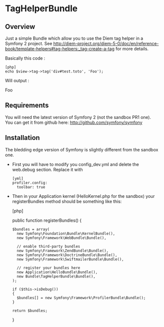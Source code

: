 TagHelperBundle
========================================================

Overview
--------

Just a simple Bundle which allow you to use the Diem tag helper in a Symfony 2 project. See http://diem-project.org/diem-5-0/doc/en/reference-book/template-helpers#tag-helpers:_tag-create-a-tag for more details.

Basically this code :

    [php]
    echo $view->tag->tag('div#test.toto', 'Foo');

Will output : <div id="test" class="toto">Foo</div> 

Requirements
------------

You will need the latest version of Symfony 2 (not the sandbox PR1 one). You can get it from github here: http://github.com/symfony/symfony

Installation
------------

The bledding edge version of Symfony is slightly different from the sandbox one.

  * First you will have to modify you config_dev.yml and delete the web.debug section. Replace it with

        [yml]
        profiler.config:
          toolbar: true
      
  * Then in your Application kernel (HelloKernel.php for the sandbox) your registerBundles method should be something like this:
  
    [php]
      
      public function registerBundles()
      {

        $bundles = array(
          new Symfony\Foundation\Bundle\KernelBundle(),
          new Symfony\Framework\WebBundle\Bundle(),

          // enable third-party bundles
          new Symfony\Framework\ZendBundle\Bundle(),
          new Symfony\Framework\DoctrineBundle\Bundle(),
          new Symfony\Framework\SwiftmailerBundle\Bundle(),

          // register your bundles here
          new Application\HelloBundle\Bundle(),
          new Bundle\TagHelperBundle\Bundle(),
        );

        if ($this->isDebug())
        {
          $bundles[] = new Symfony\Framework\ProfilerBundle\Bundle();
        }

        return $bundles;
      }